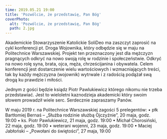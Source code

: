 ```yaml
---
time: 2019.05.21 19:00
title: 'Pozwólcie, że przedstawię, Pan Bóg'
coverPhoto:
  alt: 'Pozwólcie, że przedstawię, Pan Bóg'
  path: 2.jpg
---
```

Akademickie Stowarzyszenie Katolickie SoliDeo ma zaszczyt zaprosić na cykl konferencji pt. Droga Wojownika, który odbędzie się w maju na Politechnice Warszawskiej. Projekt ten przeznaczony jest dla mężczyzn pragnących odkryć na nowo swoją rolę w rodzinie i społeczeństwie. Odkryć na nowo rolę syna, brata, ojca, męża, chrześcijanina i obywatela. Celem konferencji jest dostarczenie wielu wartościowych i wzmacniających treści, tak by każdy mężczyzna (wojownik) wytrwale i z radością podążał swą drogą ku prawdzie i miłości.

Jednym z gości będzie ksiądz Piotr Pawlukiewicz którego nikomu nie trzeba przedstawiać. Jest to wieloletni kaznodzieja akademicki który swoim słowem prowadził wiele serc. Serdecznie zapraszamy Panów.

W maju 2019 r. na Politechnice Warszawskiej zagości 5 prelegentów:
•	płk Bartłomiej Bernaś – „Służba rodzinie służbą Ojczyźnie”, 20 maja, godz. 19:00
•	ks. Piotr Pawlukiewicz, 21 maja, godz. 19:00
•	Michał Chorosiński, 22 maja, godz. 19:00
•	weterani wojenni, 23 maja, godz. 19:00
•	Maciej Jabłoński – „Powołani do świętości”, 27 maja, 19:00
